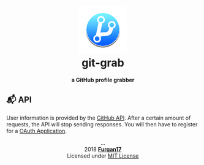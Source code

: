 <h1 align="center">
  <img src="https://raw.githubusercontent.com/Furqan17/git-grab/master/media/git-grab.png?token=AicZPtnI-u7XjnqglBM7K535pd2p1KOAks5cIXjdwA%3D%3D" title="Git-Grab" width="25%">
  <br> git-grab
</h1>

<p align="center"> <b> a GitHub profile grabber </b> </p>

## :mailbox_with_mail: API
User information is provided by the [GitHub API](https://developer.github.com/v3/). After a certain amount of requests, the API will stop sending responses. You will then have to register for a [OAuth Application](https://github.com/settings/applications/new).

<p align="center"> ...
  <br>2018 <a href="https://github.com/Furqan17"><strong>Furqan17</strong></a>
  <br> Licensed under <a href=https://github.com/Furqan17/git-grab/blob/master/LICENSE>MIT License</a>
</p>
